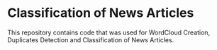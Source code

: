 # Classification of News Articles

This repository contains code that was used for WordCloud Creation, Duplicates Detection and Classification of News Articles.
